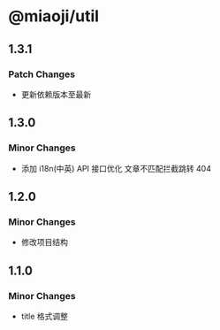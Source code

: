 # @miaoji/util

## 1.3.1

### Patch Changes

- 更新依赖版本至最新

## 1.3.0

### Minor Changes

- 添加 i18n(中英) API 接口优化 文章不匹配拦截跳转 404

## 1.2.0

### Minor Changes

- 修改项目结构

## 1.1.0

### Minor Changes

- title 格式调整
